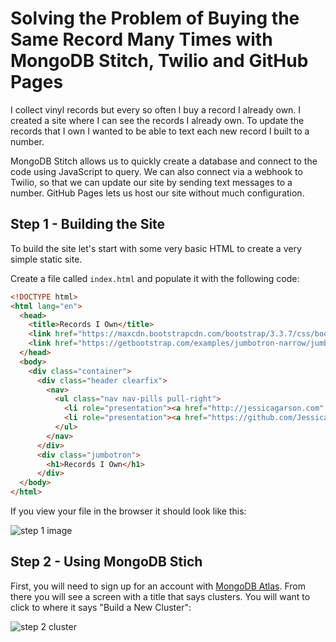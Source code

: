 # Solving the Problem of Buying the Same Record Many Times with MongoDB Stitch, Twilio and GitHub Pages

I collect vinyl records but every so often I buy a record I already own. I created a site where I can see the records I already own. To update the records that I own I wanted to be able to text each new record I built to a number.

MongoDB Stitch allows us to quickly create a database and connect to the code using JavaScript to query. We can also connect via a webhook to Twilio, so that we can update our site by sending text messages to a number. GitHub Pages lets us host our site without much configuration.

## Step 1 - Building the Site
To build the site let's start with some very basic HTML to create a very simple static site.

Create a file called `index.html` and populate it with the following code:

```html
<!DOCTYPE html>
<html lang="en">
  <head>
    <title>Records I Own</title>
    <link href="https://maxcdn.bootstrapcdn.com/bootstrap/3.3.7/css/bootstrap.min.css" rel="stylesheet">
    <link href="https://getbootstrap.com/examples/jumbotron-narrow/jumbotron-narrow.css" rel="stylesheet">
  </head>
  <body>
    <div class="container">
      <div class="header clearfix">
        <nav>
          <ul class="nav nav-pills pull-right">
            <li role="presentation"><a href="http://jessicagarson.com" target="_blank">Built by Jessica Garson</a></li>
            <li role="presentation"><a href="https://github.com/JessicaGarson/record-collecting/blob/master/README.md" target="_blank">Tutorial</a></li>
          </ul>
        </nav>
      </div>
      <div class="jumbotron">
        <h1>Records I Own</h1>
      </div>
  </body>
</html>
```
If you view your file in the browser it should look like this:

![step 1 image](https://res.cloudinary.com/dkibchpur/image/upload/v1526308710/Records.png)

## Step 2 - Using MongoDB Stich
First, you will need to sign up for an account with [MongoDB Atlas](https://www.mongodb.com/cloud/atlas). From there you will see a screen with a title that says clusters. You will want to click to where it says "Build a New Cluster":

![step 2 cluster](https://res.cloudinary.com/dkibchpur/image/upload/v1526309076/cluster.png)
